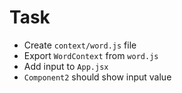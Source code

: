# Task

- Create `context/word.js` file
- Export `WordContext` from `word.js`
- Add input to `App.jsx`
- `Component2` should show input value